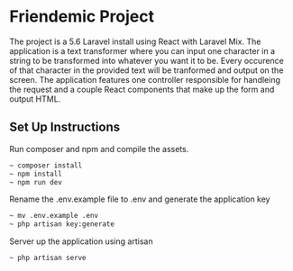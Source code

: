 # Friendemic Project

The project is a 5.6 Laravel install using React with Laravel Mix. The application is a text transformer where you can input one character in a string
to be transformed into whatever you want it to be. Every occurence of that character in the provided text will be tranformed and output on the screen.
The application features one controller responsible for handleing the request and a couple React components that make up the form and output HTML.

## Set Up Instructions

Run composer and npm and compile the assets.
```bash
~ composer install
~ npm install
~ npm run dev
```

Rename the .env.example file to .env and generate the application key
```bash
~ mv .env.example .env
~ php artisan key:generate
```

Server up the application using artisan
```bash
~ php artisan serve
```


